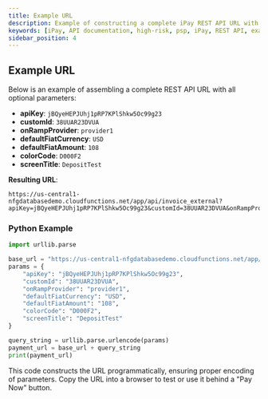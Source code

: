 ```yaml
---
title: Example URL
description: Example of constructing a complete iPay REST API URL with parameters.
keywords: [iPay, API documentation, high-risk, psp, iPay, REST API, example URL, parameters, Python code, URL encoding, payment button]
sidebar_position: 4
---
```


## Example URL

Below is an example of assembling a complete REST API URL with all optional parameters:

- **apiKey**: `jBQyeHEPJUhj1pRP7KPlShkw5Oc99g23`
- **customId**: `38UUAR23DVUA`
- **onRampProvider**: `provider1`
- **defaultFiatCurrency**: `USD`
- **defaultFiatAmount**: `108`
- **colorCode**: `D000F2`
- **screenTitle**: `DepositTest`

**Resulting URL**:

```
https://us-central1-nfgdatabasedemo.cloudfunctions.net/app/api/invoice_external?apiKey=jBQyeHEPJUhj1pRP7KPlShkw5Oc99g23&customId=38UUAR23DVUA&onRampProvider=provider1&defaultFiatCurrency=USD&defaultFiatAmount=108&colorCode=D000F2&screenTitle=DepositTest
```

### Python Example

```python
import urllib.parse

base_url = "https://us-central1-nfgdatabasedemo.cloudfunctions.net/app/api/invoice_external?"
params = {
    "apiKey": "jBQyeHEPJUhj1pRP7KPlShkw5Oc99g23",
    "customId": "38UUAR23DVUA",
    "onRampProvider": "provider1",
    "defaultFiatCurrency": "USD",
    "defaultFiatAmount": "108",
    "colorCode": "D000F2",
    "screenTitle": "DepositTest"
}

query_string = urllib.parse.urlencode(params)
payment_url = base_url + query_string
print(payment_url)
```

This code constructs the URL programmatically, ensuring proper encoding of parameters. Copy the URL into a browser to test or use it behind a "Pay Now" button.